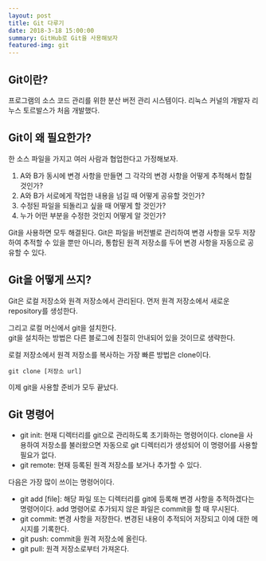 ```yaml
---
layout: post
title: Git 다루기
date: 2018-3-18 15:00:00
summary: GitHub로 Git을 사용해보자
featured-img: git
---
```


## Git이란?
프로그램의 소스 코드 관리를 위한 분산 버전 관리 시스템이다. 리눅스 커널의 개발자 리누스 토르발스가 처음 개발했다.

## Git이 왜 필요한가?
한 소스 파일을 가지고 여러 사람과 협업한다고 가정해보자.
1. A와 B가 동시에 변경 사항을 만들면 그 각각의 변경 사항을 어떻게 추적해서 합칠 것인가?
2. A와 B가 서로에게 작업한 내용을 넘길 때 어떻게 공유할 것인가?
3. 수정된 파일을 되돌리고 싶을 때 어떻게 할 것인가?
4. 누가 어떤 부분을 수정한 것인지 어떻게 알 것인가?

Git을 사용하면 모두 해결된다.
Git은 파일을 버전별로 관리하여 변경 사항을 모두 저장하여 추적할 수 있을 뿐만 아니라, 통합된 원격 저장소를 두어 변경 사항을 자동으로 공유할 수 있다.

## Git을 어떻게 쓰지?
Git은 로컬 저장소와 원격 저장소에서 관리된다.
먼저 원격 저장소에서 새로운 repository를 생성한다.

그리고 로컬 머신에서 git을 설치한다.  
git을 설치하는 방법은 다른 블로그에 친절히 안내되어 있을 것이므로 생략한다.

로컬 저장소에서 원격 저장소를 복사하는 가장 빠른 방법은 clone이다.
```
git clone [저장소 url]
```
이제 git을 사용할 준비가 모두 끝났다.

## Git 명령어

* git init: 현재 디렉터리를 git으로 관리하도록 초기화하는 명령어이다. clone을 사용하여 저장소를 불러왔으면 자동으로 git 디렉터리가 생성되어 이 명령어를 사용할 필요가 없다.
* git remote: 현재 등록된 원격 저장소를 보거나 추가할 수 있다.

다음은 가장 많이 쓰이는 명령어이다.
* git add [file]: 해당 파일 또는 디렉터리를 git에 등록해 변경 사항을 추적하겠다는 명령어이다. add 명령어로 추가되지 않은 파일은 commit을 할 때 무시된다.
* git commit: 변경 사항을 저장한다. 변경된 내용이 추적되어 저장되고 이에 대한 메시지를 기록한다.
* git push: commit을 원격 저장소에 올린다.
* git pull: 원격 저장소로부터 가져온다.
